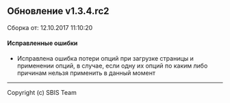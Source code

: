 ## Обновление v1.3.4.rc2

Сборка от: 12.10.2017 11:10:20

#### Исправленные ошибки

* Исправлена ошибка потери опций при загрузке страницы и применении опций, в случае, если одну их опций по каким либо причинам нельзя применить в данный момент

---

Copyright (c) SBIS Team